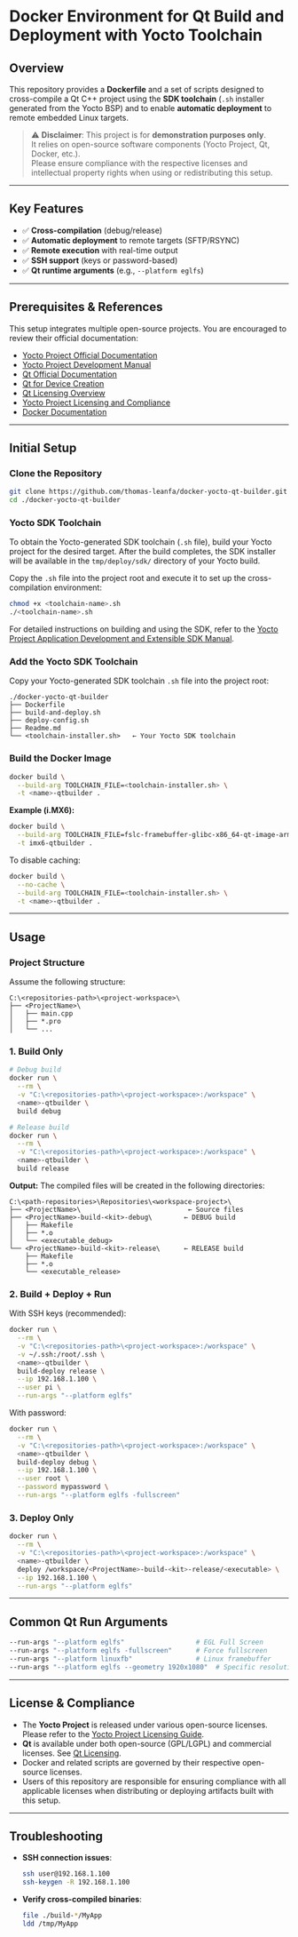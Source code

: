 

# Docker Environment for Qt Build and Deployment with Yocto Toolchain

## Overview

This repository provides a **Dockerfile** and a set of scripts designed to cross-compile a Qt C++ project using the **SDK toolchain** (`.sh` installer generated from the Yocto BSP) and to enable **automatic deployment** to remote embedded Linux targets.

> ⚠️ **Disclaimer**: This project is for **demonstration purposes only**.  
> It relies on open-source software components (Yocto Project, Qt, Docker, etc.).  
> Please ensure compliance with the respective licenses and intellectual property rights when using or redistributing this setup.

---

## Key Features

- ✅ **Cross-compilation** (debug/release)
- ✅ **Automatic deployment** to remote targets (SFTP/RSYNC)
- ✅ **Remote execution** with real-time output
- ✅ **SSH support** (keys or password-based)
- ✅ **Qt runtime arguments** (e.g., `--platform eglfs`)

---

## Prerequisites & References

This setup integrates multiple open-source projects. You are encouraged to review their official documentation:

- [Yocto Project Official Documentation](https://docs.yoctoproject.org/)  
- [Yocto Project Development Manual](https://docs.yoctoproject.org/dev-manual/)  
- [Qt Official Documentation](https://doc.qt.io/)  
- [Qt for Device Creation](https://doc.qt.io/QtForDeviceCreation/index.html)  
- [Qt Licensing Overview](https://www.qt.io/licensing/)  
- [Yocto Project Licensing and Compliance](https://docs.yoctoproject.org/ref-manual/ref-manual.html#license-compliance)  
- [Docker Documentation](https://docs.docker.com/)  

---

## Initial Setup

### Clone the Repository
```bash
git clone https://github.com/thomas-leanfa/docker-yocto-qt-builder.git
cd ./docker-yocto-qt-builder
```

###  Yocto SDK Toolchain

To obtain the Yocto-generated SDK toolchain (`.sh` file), build your Yocto project for the desired target. After the build completes, the SDK installer will be available in the `tmp/deploy/sdk/` directory of your Yocto build.

Copy the `.sh` file into the project root and execute it to set up the cross-compilation environment:

```bash
chmod +x <toolchain-name>.sh
./<toolchain-name>.sh
```

For detailed instructions on building and using the SDK, refer to the [Yocto Project Application Development and Extensible SDK Manual](https://docs.yoctoproject.org/sdk-manual/index.html).

### Add the Yocto SDK Toolchain
Copy your Yocto-generated SDK toolchain `.sh` file into the project root:

```
./docker-yocto-qt-builder
├── Dockerfile
├── build-and-deploy.sh
├── deploy-config.sh
├── Readme.md
└── <toolchain-installer.sh>   ← Your Yocto SDK toolchain
```

### Build the Docker Image
```bash
docker build \
  --build-arg TOOLCHAIN_FILE=<toolchain-installer.sh> \
  -t <name>-qtbuilder .
```

**Example (i.MX6):**
```bash
docker build \
  --build-arg TOOLCHAIN_FILE=fslc-framebuffer-glibc-x86_64-qt-image-armv7at2hf-neon-toolchain-2.3.sh \
  -t imx6-qtbuilder .
```

To disable caching:
```bash
docker build \
  --no-cache \
  --build-arg TOOLCHAIN_FILE=<toolchain-installer.sh> \
  -t <name>-qtbuilder .
```

---

## Usage

### Project Structure
Assume the following structure:

```
C:\<repositories-path>\<project-workspace>\
├── <ProjectName>\
│   ├── main.cpp
│   ├── *.pro
│   └── ...
```

### 1. Build Only
```bash
# Debug build
docker run \
  --rm \
  -v "C:\<repositories-path>\<project-workspace>:/workspace" \
  <name>-qtbuilder \
  build debug

# Release build
docker run \
  --rm \
  -v "C:\<repositories-path>\<project-workspace>:/workspace" \
  <name>-qtbuilder \
  build release
```

**Output:** The compiled files will be created in the following directories:

```
C:\<path-repositories>\Repositories\<workspace-project>\
├── <ProjectName>\                           ← Source files
├── <ProjectName>-build-<kit>-debug\        ← DEBUG build
│   ├── Makefile
│   ├── *.o
│   └── <executable_debug>
└── <ProjectName>-build-<kit>-release\      ← RELEASE build
    ├── Makefile
    ├── *.o
    └── <executable_release>
```

### 2. Build + Deploy + Run
With SSH keys (recommended):
```bash
docker run \
  --rm \
  -v "C:\<repositories-path>\<project-workspace>:/workspace" \
  -v ~/.ssh:/root/.ssh \
  <name>-qtbuilder \
  build-deploy release \
  --ip 192.168.1.100 \
  --user pi \
  --run-args "--platform eglfs"
```

With password:
```bash
docker run \
  --rm \
  -v "C:\<repositories-path>\<project-workspace>:/workspace" \
  <name>-qtbuilder \
  build-deploy debug \
  --ip 192.168.1.100 \
  --user root \
  --password mypassword \
  --run-args "--platform eglfs -fullscreen"
```

### 3. Deploy Only
```bash
docker run \
  --rm \
  -v "C:\<repositories-path>\<project-workspace>:/workspace" \
  <name>-qtbuilder \
  deploy /workspace/<ProjectName>-build-<kit>-release/<executable> \
  --ip 192.168.1.100 \
  --run-args "--platform eglfs"
```

---

## Common Qt Run Arguments

```bash
--run-args "--platform eglfs"                  # EGL Full Screen
--run-args "--platform eglfs -fullscreen"      # Force fullscreen
--run-args "--platform linuxfb"                # Linux framebuffer
--run-args "--platform eglfs --geometry 1920x1080"  # Specific resolution
```

---

## License & Compliance

- The **Yocto Project** is released under various open-source licenses. Please refer to the [Yocto Project Licensing Guide](https://docs.yoctoproject.org/ref-manual/ref-manual.html#license-compliance).
- **Qt** is available under both open-source (GPL/LGPL) and commercial licenses. See [Qt Licensing](https://www.qt.io/licensing/).
- Docker and related scripts are governed by their respective open-source licenses.
- Users of this repository are responsible for ensuring compliance with all applicable licenses when distributing or deploying artifacts built with this setup.

---

## Troubleshooting

- **SSH connection issues**:  
  ```bash
  ssh user@192.168.1.100
  ssh-keygen -R 192.168.1.100
  ```
- **Verify cross-compiled binaries**:  
  ```bash
  file ./build-*/MyApp
  ldd /tmp/MyApp
  ```